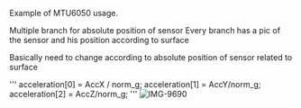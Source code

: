 Example of MTU6050 usage.

Multiple branch for absolute position of sensor
Every branch has a pic of the sensor and his position according to surface

Basically need to change according to absolute position of sensor related to surface  

'''
  acceleration[0] = AccX / norm_g;
  acceleration[1] = AccY/norm_g;
  acceleration[2] = AccZ/norm_g;
  '''
![IMG-9690](https://github.com/meuhle/mpu6050/assets/99694191/e83b3049-322c-4e70-ae6f-780dd5abf5c0)
